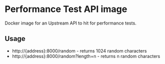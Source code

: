 # Performance Test API image

Docker image for an Upstream API to hit for performance tests.

## Usage

- http://{address}:8000/random - returns 1024 random characters
- http://{address}:8000/random?length=n - returns n random characters
